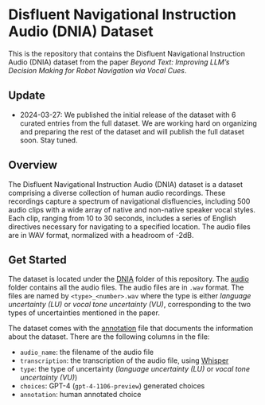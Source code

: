 # Disfluent Navigational Instruction Audio (DNIA) Dataset

This is the repository that contains the Disfluent Navigational Instruction Audio (DNIA) dataset from the paper _Beyond Text: Improving LLM’s Decision Making for Robot Navigation via Vocal Cues_.

## Update

* 2024-03-27: We published the initial release of the dataset with 6 curated entries from the full dataset. We are working hard on organizing and preparing the rest of the dataset and will publish the full dataset soon. Stay tuned.

## Overview

The Disfluent Navigational Instruction Audio (DNIA) dataset is a dataset comprising a diverse collection of human
audio recordings. These recordings capture a spectrum of
navigational disfluencies, including 500 audio clips with a wide array of native and non-native speaker vocal styles. Each clip, ranging from 10 to
30 seconds, includes a series of English directives necessary for navigating to a specified location. The audio files
are in WAV format, normalized with a headroom of -2dB.

## Get Started

The dataset is located under the [DNIA](./DNIA/) folder of this repository. The [audio](./DNIA/audio/) folder contains all the audio files. The audio files are in `.wav` format. The files are named by `<type>_<number>.wav` where the type is either _language uncertainty (LU)_ or _vocal tone uncertainty (VU)_, corresponding to the two types of uncertainties mentioned in the paper.

The dataset comes with the [annotation](./DNIA/annotation.csv) file that documents the information about the dataset. There are the following columns in the file:

* `audio_name`: the filename of the audio file
* `transcription`: the transcription of the audio file, using [Whisper](https://arxiv.org/abs/2212.04356)
* `type`: the type of uncertainty (_language uncertainty (LU)_ or _vocal tone uncertainty (VU)_)
* `choices`: GPT-4 (`gpt-4-1106-preview`) generated choices
* `annotation`: human annotated choice

